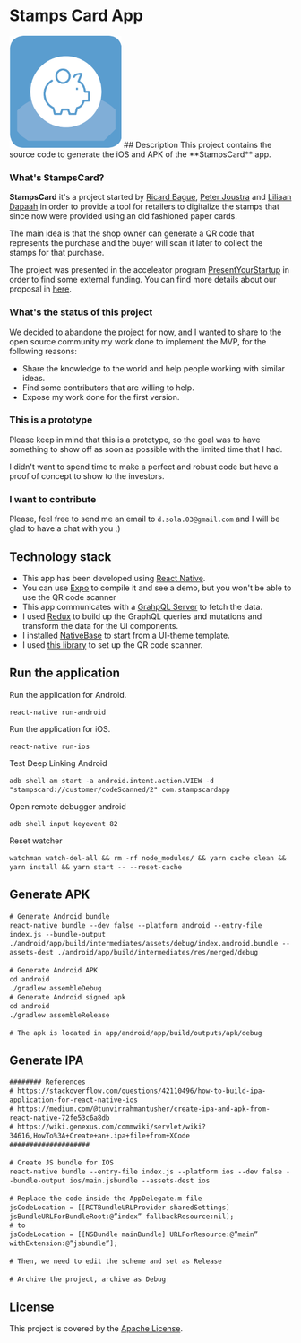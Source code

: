 # Stamps Card App
<img src="./resources/img/stamps_card_logo.png " alt="drawing" style="width:200px;"/>
## Description
This project contains the source code to generate the iOS and APK of the **StampsCard** app. 

### What's StampsCard?
**StampsCard** it's a project started by [Ricard Bague](https://www.linkedin.com/in/ricard-bague-ponsa-527a863b), [Peter Joustra](https://www.linkedin.com/in/peter-joustra-49841b4/) and [Liliaan Dapaah](https://www.linkedin.com/in/lilian-dapaah-%E2%98%85-3009099/) in order to provide a tool for retailers to digitalize the stamps that since now were provided using an old fashioned paper cards.

The main idea is that the shop owner can generate a QR code that represents the purchase and the buyer will scan it later to collect the stamps for that purchase.

The project was presented in the acceleator program [PresentYourStartup](https://www.presentyourstartup.nl/) in order to find some external funding. You can find more details about our proposal in [here](https://www.presentyourstartup.nl/semifinalists-2019/2019/10/30/tickete-8zkyb-8xyjd-9xkyw-23jyr-gyfxb-4fm8t).


### What's the status of this project

We decided to abandone the project for now, and I wanted to share to the open source community my work done to implement the MVP, for the following reasons:
- Share the knowledge to the world and help people working with similar ideas.
- Find some contributors that are willing to help.
- Expose my work done for the first version.
  
### This is a prototype
Please keep in mind that this is a prototype, so the goal was to have something to show off as soon as possible with the limited time that I had. 

I didn't want to spend time to make a perfect and robust code but have a proof of concept to show to the investors.

### I want to contribute
Please, feel free to send me an email to `d.sola.03@gmail.com` and I will be glad to have a chat with you ;)


## Technology stack
- This app has been developed using [React Native](https://reactnative.dev/).
- You can use [Expo](https://expo.io/) to compile it and see a demo, but you won't be able to use the QR code scanner
- This app communicates with a [GrahpQL Server](https://github.com/dsola) to fetch the data.
- I used [Redux](https://redux.js.org/) to build up the GraphQL queries and mutations and transform the data for the UI components.
- I installed [NativeBase](https://nativebase.io/) to start from a UI-theme template.
- I used [this library](https://github.com/moaazsidat/react-native-qrcode-scanner) to set up the QR code scanner.

## Run the application

Run the application for Android.
```$bash
react-native run-android
```
Run the application for iOS.
```$bash
react-native run-ios
```
Test Deep Linking Android
```$bash
adb shell am start -a android.intent.action.VIEW -d "stampscard://customer/codeScanned/2" com.stampscardapp
```
Open remote debugger android
```$bash
adb shell input keyevent 82
```
Reset watcher
```$bash
watchman watch-del-all && rm -rf node_modules/ && yarn cache clean && yarn install && yarn start -- --reset-cache
```

## Generate APK
```$bash
# Generate Android bundle
react-native bundle --dev false --platform android --entry-file index.js --bundle-output ./android/app/build/intermediates/assets/debug/index.android.bundle --assets-dest ./android/app/build/intermediates/res/merged/debug

# Generate Android APK
cd android
./gradlew assembleDebug
# Generate Android signed apk
cd android
./gradlew assembleRelease

# The apk is located in app/android/app/build/outputs/apk/debug
```

## Generate IPA
```$bash
######## References
# https://stackoverflow.com/questions/42110496/how-to-build-ipa-application-for-react-native-ios
# https://medium.com/@tunvirrahmantusher/create-ipa-and-apk-from-react-native-72fe53c6a8db
# https://wiki.genexus.com/commwiki/servlet/wiki?34616,HowTo%3A+Create+an+.ipa+file+from+XCode
####################

# Create JS bundle for IOS
react-native bundle --entry-file index.js --platform ios --dev false --bundle-output ios/main.jsbundle --assets-dest ios

# Replace the code inside the AppDelegate.m file
jsCodeLocation = [[RCTBundleURLProvider sharedSettings] jsBundleURLForBundleRoot:@”index” fallbackResource:nil];
# to
jsCodeLocation = [[NSBundle mainBundle] URLForResource:@”main” withExtension:@”jsbundle”];

# Then, we need to edit the scheme and set as Release

# Archive the project, archive as Debug
```

## License
This project is covered by the [Apache License](https://opensource.org/licenses/Apache-2.0).